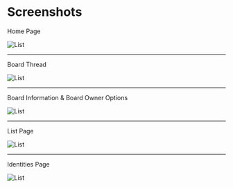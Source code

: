 Screenshots
===========

Home Page

![List](screenshots/page_home.jpg)

----

Board Thread

![List](screenshots/thread.jpg)

----

Board Information & Board Owner Options

![List](screenshots/board_owner_info.jpg)

----

List Page

![List](screenshots/page_list.jpg)

----

Identities Page

![List](screenshots/page_identities.jpg)


